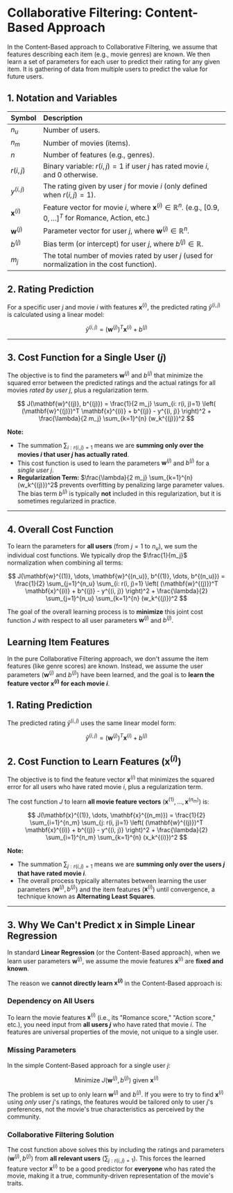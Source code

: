 # Collaborative Filtering: Content-Based Approach

In the Content-Based approach to Collaborative Filtering, we assume that features describing each item (e.g., movie genres) are known. We then learn a set of parameters for each user to predict their rating for any given item. It is gathering of data from multiple users to predict the value for future users.

## 1. Notation and Variables

| Symbol | Description |
| :--- | :--- |
| $n_u$ | Number of users. |
| $n_m$ | Number of movies (items). |
| $n$ | Number of features (e.g., genres). |
| $r(i, j)$ | Binary variable: $r(i, j) = 1$ if user $j$ has rated movie $i$, and $0$ otherwise. |
| $y^{(i, j)}$ | The rating given by user $j$ for movie $i$ (only defined when $r(i, j)=1$). |
| $\mathbf{x}^{(i)}$ | Feature vector for movie $i$, where $\mathbf{x}^{(i)} \in \mathbb{R}^n$. (e.g., $[0.9, 0, \dots]^T$ for Romance, Action, etc.) |
| $\mathbf{w}^{(j)}$ | Parameter vector for user $j$, where $\mathbf{w}^{(j)} \in \mathbb{R}^n$. |
| $b^{(j)}$ | Bias term (or intercept) for user $j$, where $b^{(j)} \in \mathbb{R}$. |
| $m_j$ | The total number of movies rated by user $j$ (used for normalization in the cost function). |

## 2. Rating Prediction

For a specific user $j$ and movie $i$ with features $\mathbf{x}^{(i)}$, the predicted rating $\hat{y}^{(i, j)}$ is calculated using a linear model:

$$
\hat{y}^{(i, j)} = (\mathbf{w}^{(j)})^T \mathbf{x}^{(i)} + b^{(j)}
$$

---

## 3. Cost Function for a Single User ($j$)

The objective is to find the parameters $\mathbf{w}^{(j)}$ and $b^{(j)}$ that minimize the squared error between the predicted ratings and the actual ratings for all movies *rated by user j*, plus a regularization term.

$$
J(\mathbf{w}^{(j)}, b^{(j)}) = \frac{1}{2 m_j} \sum_{i: r(i, j)=1} \left( (\mathbf{w}^{(j)})^T \mathbf{x}^{(i)} + b^{(j)} - y^{(i, j)} \right)^2 + \frac{\lambda}{2 m_j} \sum_{k=1}^{n} (w_k^{(j)})^2
$$

**Note:**
* The summation $\sum_{i: r(i, j)=1}$ means we are **summing only over the movies $i$ that user $j$ has actually rated**.
* This cost function is used to learn the parameters $\mathbf{w}^{(j)}$ and $b^{(j)}$ for a *single user j*.
* **Regularization Term:** $\frac{\lambda}{2 m_j} \sum_{k=1}^{n} (w_k^{(j)})^2$ prevents overfitting by penalizing large parameter values. The bias term $b^{(j)}$ is typically **not** included in this regularization, but it is sometimes regularized in practice.

---

## 4. Overall Cost Function

To learn the parameters for **all users** (from $j=1$ to $n_u$), we sum the individual cost functions. We typically drop the $\frac{1}{m_j}$ normalization when combining all terms:

$$
J(\mathbf{w}^{(1)}, \dots, \mathbf{w}^{(n_u)}, b^{(1)}, \dots, b^{(n_u)}) = \frac{1}{2} \sum_{j=1}^{n_u} \sum_{i: r(i, j)=1} \left( (\mathbf{w}^{(j)})^T \mathbf{x}^{(i)} + b^{(j)} - y^{(i, j)} \right)^2 + \frac{\lambda}{2} \sum_{j=1}^{n_u} \sum_{k=1}^{n} (w_k^{(j)})^2
$$

The goal of the overall learning process is to **minimize** this joint cost function $J$ with respect to all user parameters $\mathbf{w}^{(j)}$ and $b^{(j)}$.

## Learning Item Features

In the pure Collaborative Filtering approach, we don't assume the item features (like genre scores) are known. Instead, we assume the user parameters ($\mathbf{w}^{(j)}$ and $b^{(j)}$) have been learned, and the goal is to **learn the feature vector $\mathbf{x}^{(i)}$ for each movie $i$**.

## 1. Rating Prediction

The predicted rating $\hat{y}^{(i, j)}$ uses the same linear model form:

$$
\hat{y}^{(i, j)} = (\mathbf{w}^{(j)})^T \mathbf{x}^{(i)} + b^{(j)}
$$

## 2. Cost Function to Learn Features ($\mathbf{x}^{(i)}$)

The objective is to find the feature vector $\mathbf{x}^{(i)}$ that minimizes the squared error for all users who have rated movie $i$, plus a regularization term.

The cost function $J$ to learn **all movie feature vectors** ($\mathbf{x}^{(1)}, \dots, \mathbf{x}^{(n_m)}$) is:

$$
J(\mathbf{x}^{(1)}, \dots, \mathbf{x}^{(n_m)}) = \frac{1}{2} \sum_{i=1}^{n_m} \sum_{j: r(i, j)=1} \left( (\mathbf{w}^{(j)})^T \mathbf{x}^{(i)} + b^{(j)} - y^{(i, j)} \right)^2 + \frac{\lambda}{2} \sum_{i=1}^{n_m} \sum_{k=1}^{n} (x_k^{(i)})^2
$$

**Note:**
* The summation $\sum_{j: r(i, j)=1}$ means we are **summing only over the users $j$ that have rated movie $i$**.
* The overall process typically alternates between learning the user parameters ($\mathbf{w}^{(j)}, b^{(j)}$) and the item features ($\mathbf{x}^{(i)}$) until convergence, a technique known as **Alternating Least Squares**.

---

## 3. Why We Can't Predict $\mathbf{x}$ in Simple Linear Regression

In standard **Linear Regression** (or the Content-Based approach), when we learn user parameters $\mathbf{w}^{(j)}$, we assume the movie features $\mathbf{x}^{(i)}$ are **fixed and known**.

The reason we **cannot directly learn $\mathbf{x}^{(i)}$** in the Content-Based approach is:

### Dependency on All Users
To learn the movie features $\mathbf{x}^{(i)}$ (i.e., its "Romance score," "Action score," etc.), you need input from **all users $j$** who have rated that movie $i$. The features are universal properties of the movie, not unique to a single user.

### Missing Parameters
In the simple Content-Based approach for a single user $j$:

$$
\text{Minimize } J(\mathbf{w}^{(j)}, b^{(j)}) \text{ given } \mathbf{x}^{(i)}
$$

The problem is set up to only learn $\mathbf{w}^{(j)}$ and $b^{(j)}$. If you were to try to find $\mathbf{x}^{(i)}$ using *only* user $j$'s ratings, the features would be tailored only to user $j$'s preferences, not the movie's true characteristics as perceived by the community.

### Collaborative Filtering Solution
The cost function above solves this by including the ratings and parameters ($\mathbf{w}^{(j)}, b^{(j)}$) from **all relevant users** ($\sum_{j: r(i, j)=1}$). This forces the learned feature vector $\mathbf{x}^{(i)}$ to be a good predictor for **everyone** who has rated the movie, making it a true, community-driven representation of the movie's traits.
